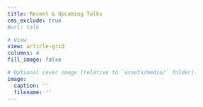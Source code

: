 ```yaml
---
title: Recent & Upcoming Talks
cms_exclude: true
#url: talk

# View
view: article-grid
columns: 4
fill_image: false

# Optional cover image (relative to `assets/media/` folder).
image:
  caption: ''
  filename: ''
---
```

